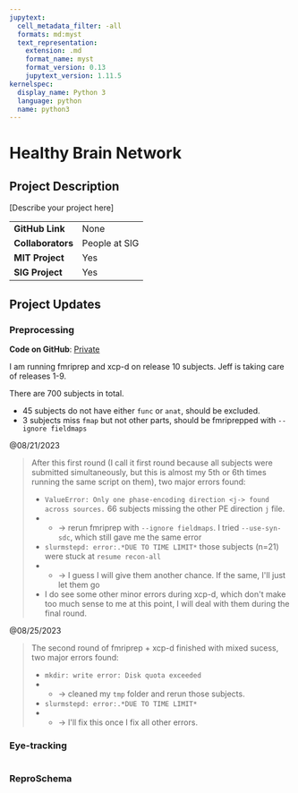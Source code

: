 ```yaml
---
jupytext:
  cell_metadata_filter: -all
  formats: md:myst
  text_representation:
    extension: .md
    format_name: myst
    format_version: 0.13
    jupytext_version: 1.11.5
kernelspec:
  display_name: Python 3
  language: python
  name: python3
---
```


# Healthy Brain Network

## Project Description
[Describe your project here]

| | |
| -------------- | ----------------------------- |
| **GitHub Link**  | None |
| **Collaborators**| People at SIG          |
| **MIT Project**  | Yes                    |
| **SIG Project**  | Yes                    |


## Project Updates

### Preprocessing

**Code on GitHub**: [Private](https://github.com/yibeichan/hbn_practice/tree/main/fmri/code)

I am running fmriprep and xcp-d on release 10 subjects. Jeff is taking care of releases 1-9.

There are 700 subjects in total.
- 45 subjects do not have either `func` or `anat`, should be excluded.
- 3 subjects miss `fmap` but not other parts, should be fmriprepped with `--ignore fieldmaps`


@08/21/2023
> After this first round (I call it first round because all subjects were submitted simultaneously, but this is almost my 5th or 6th times running the same script on them), two major errors found:
> - `ValueError: Only one phase-encoding direction <j-> found across sources.` 66 subjects missing the other PE direction `j` file. 
> - - -> rerun fmriprep with `--ignore fieldmaps`. I tried `--use-syn-sdc`, which still gave me the same error
> - `slurmstepd: error:.*DUE TO TIME LIMIT*` those subjects (n=21) were stuck at `resume recon-all`
> - - -> I guess I will give them another chance. If the same, I'll just let them go
> - I do see some other minor errors during xcp-d, which don't make too much sense to me at this point, I will deal with them during the final round.

@08/25/2023
> The second round of fmriprep + xcp-d finished with mixed sucess, two major errors found:
> - `mkdir: write error: Disk quota exceeded` 
> - - -> cleaned my `tmp` folder and rerun those subjects.
> - `slurmstepd: error:.*DUE TO TIME LIMIT*`
> - - -> I'll fix this once I fix all other errors.

### Eye-tracking

```{include}eye-tracking-asd.md
```

### ReproSchema

```{include}../repronim/reproschema.md
```
